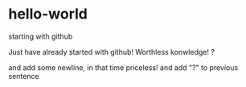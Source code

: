# hello-world
starting with github

Just have already started with github! Worthless konwledge! ?

and add some newline, in that time priceless! and add "?" to previous sentence
